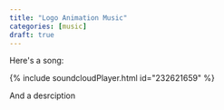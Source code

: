 ```yaml
---
title: "Logo Animation Music"
categories: [music]
draft: true
---
```


Here's a song:

{% include soundcloudPlayer.html id="232621659" %}

And a desrciption

